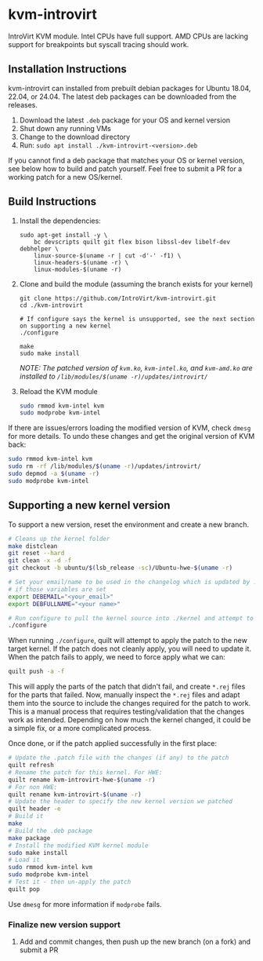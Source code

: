 # kvm-introvirt

IntroVirt KVM module. Intel CPUs have full support. AMD CPUs are lacking support for breakpoints but syscall tracing should work.

## Installation Instructions

kvm-introvirt can installed from prebuilt debian packages for Ubuntu 18.04, 22.04, or 24.04. The latest deb packages can be downloaded from the releases.

1. Download the latest `.deb` package for your OS and kernel version
1. Shut down any running VMs
1. Change to the download directory
1. Run: `sudo apt install ./kvm-introvirt-<version>.deb`

If you cannot find a deb package that matches your OS or kernel version, see below how to build and patch yourself. Feel free to submit a PR for a working patch for a new OS/kernel.

## Build Instructions

1. Install the dependencies:

    ```shell
    sudo apt-get install -y \
        bc devscripts quilt git flex bison libssl-dev libelf-dev debhelper \
        linux-source-$(uname -r | cut -d'-' -f1) \
        linux-headers-$(uname -r) \
        linux-modules-$(uname -r)
    ```

1. Clone and build the module (assuming the branch exists for your kernel)

    ```shell
    git clone https://github.com/IntroVirt/kvm-introvirt.git
    cd ./kvm-introvirt
 
    # If configure says the kernel is unsupported, see the next section on supporting a new kernel
    ./configure
 
    make
    sudo make install
    ```

    _NOTE: The patched version of `kvm.ko`, `kvm-intel.ko`, and `kvm-amd.ko` are installed to `/lib/modules/$(uname -r)/updates/introvirt/`_

1. Reload the KVM module

    ```bash
    sudo rmmod kvm-intel kvm
    sudo modprobe kvm-intel
    ```

If there are issues/errors loading the modified version of KVM, check `dmesg` for more details. To undo these changes and get the original version of KVM back:

```bash
sudo rmmod kvm-intel kvm
sudo rm -rf /lib/modules/$(uname -r)/updates/introvirt/
sudo depmod -a $(uname -r)
sudo modprobe kvm-intel
```

## Supporting a new kernel version

To support a new version, reset the environment and create a new branch.

```bash
# Cleans up the kernel folder
make distclean
git reset --hard
git clean -x -d -f
git checkout -b ubuntu/$(lsb_release -sc)/Ubuntu-hwe-$(uname -r)

# Set your email/name to be used in the changelog which is updated by ./configure
# if those variables are set
export DEBEMAIL="<your_email>"
export DEBFULLNAME="<your name>"

# Run configure to pull the kernel source into ./kernel and attempt to apply the patch
./configure
```

When running `./configure`, quilt will attempt to apply the patch to the new target kernel. If the patch does not cleanly apply, you will need to update it. When the patch fails to apply, we need to force apply what we can:

```bash
quilt push -a -f
```

This will apply the parts of the patch that didn't fail, and create `*.rej` files for the parts that failed. Now, manually inspect the `*.rej` files and adapt them into the source to include the changes required for the patch to work. This is a manual process that requires testing/validation that the changes work as intended. Depending on how much the kernel changed, it could be a simple fix, or a more complicated process.

Once done, or if the patch applied successfully in the first place:

```bash
# Update the .patch file with the changes (if any) to the patch
quilt refresh
# Rename the patch for this kernel. For HWE:
quilt rename kvm-introvirt-hwe-$(uname -r)
# For non HWE:
quilt rename kvm-introvirt-$(uname -r)
# Update the header to specify the new kernel version we patched
quilt header -e
# Build it
make
# Build the .deb package
make package
# Install the modified KVM kernel module
sudo make install
# Load it
sudo rmmod kvm-intel kvm
sudo modprobe kvm-intel
# Test it - then un-apply the patch
quilt pop
```

Use `dmesg` for more information if `modprobe` fails.

### Finalize new version support

1. Add and commit changes, then push up the new branch (on a fork) and submit a PR
